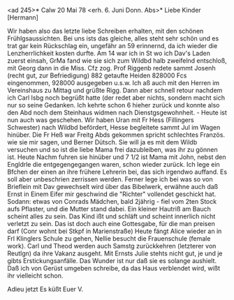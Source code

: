 <ad 245>* Calw 20 Mai 78
 <erh. 6. Juni Donn. Abs>*
Liebe Kinder [Hermann]

Wir haben also das letzte liebe Schreiben erhalten, mit den schönen Frühlgsaussichten. Bei uns ists das gleiche, alles steht sehr schön und es trat gar kein Rückschlag ein, ungefähr an 59 erinnernd, da ich wieder die Lenzherrlichkeit kosten durfte. Am 14 war ich in St wo ich Dav's Laden zuerst einsah, GrMa fand wie sie sich zum Wildbd halb zweifelnd entschloß, mit Georg dann in die Miss. Cfz zog. Prof Riggenb redete sammt Josenh (recht gut, zur Befriedigung) 882 getaufte Heiden 828000 Fcs eingenommen, 928000 ausgegeben u.s.w. Ich aß auch mit den Herren im Vereinshaus zu Mittag und grüßte Rigg. Dann aber schnell retour nachdem ich Carl Isbg noch begrüßt hatte (der redet aber nichts, sondern macht sich nur so seine Gedanken. Ich kehrte schon 6 hieher zurück und konnte also den Abd noch dem Steinhaus widmen nach Dienstgsgewohnheit. - Heute ist nun auch was geschehen. Wir haben Uran mit Fr Hess (Fillingers Schwester) nach Wildbd befördert, Hesse begleitete sammt Jul im Wagen hinüber. Die Fr Heß war Freitg Abds gekommen spricht schlechtes Französ. wie sie mir sagen, und Berner Dütsch. Sie will ja es mit dem Wildb versuchen und so ist die liebe Mama frei dazubleiben, was ihr zu gönnen ist. Heute Nachm fuhren sie hinüber und 7 1/2 ist Mama mit John, nebst den Engldrle die entgegengegangen waren, schon wieder zurück. Ich lege ein Bfchen der einen an ihre frühere Lehrerin bei, das sich irgendwo auffand. Es soll aber unbeschrien zerrissen werden. Ferner lege ich bei was so von Brieflein mit Dav gewechselt wird über das Bibelwerk, erwähne auch daß Ernst in Einem Eifer mir geschwind die "Richter" vollendet geschickt hat. Sodann: etwas von Conrads Mädchen, bald 2jährig - fiel vom 2ten Stock aufs Pflaster, und die Mutter stand dabei. Ein kleiner Hautriß am Bauch scheint alles zu sein. Das Kind ißt und schläft und scheint innerlich nicht verletzt zu sein. Das ist doch auch eine Gottesgabe, für die man preisen darf (Conr wohnt bei Stkpf in Marienstraße) Heute fängt Alice wieder an in Frl Klinglers Schule zu gehen, Nellie besucht die Frauenschule (female work). Carl und Theod werden auch Samstg zurückkehren (letzterer von Reutlgn) da ihre Vakanz ausgeht. Mit Ernsts Julie stehts nicht gut, je und je gibts Erstickungsanfälle. Das Wunder ist nur daß sie es solange aushielt. Daß ich von Gerüst umgeben schreibe, da das Haus verblendet wird, wißt ihr vielleicht schon.

 Adieu jetzt Es küßt Euer V.
